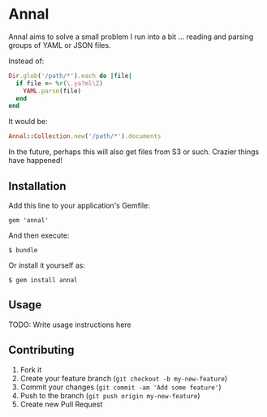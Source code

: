 # Annal

Annal aims to solve a small problem I run into a bit ... reading and parsing groups of YAML or JSON files.

Instead of:
```ruby
Dir.glob('/path/*').each do |file|
  if file =~ %r(\.ya?ml\Z)
    YAML.parse(file)
  end
end
```

It would be:
```ruby
Annal::Collection.new('/path/*').documents
```
In the future, perhaps this will also get files from S3 or such. Crazier things have happened!

## Installation

Add this line to your application's Gemfile:

    gem 'annal'

And then execute:

    $ bundle

Or install it yourself as:

    $ gem install annal

## Usage

TODO: Write usage instructions here

## Contributing

1. Fork it
2. Create your feature branch (`git checkout -b my-new-feature`)
3. Commit your changes (`git commit -am 'Add some feature'`)
4. Push to the branch (`git push origin my-new-feature`)
5. Create new Pull Request
